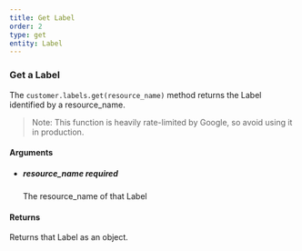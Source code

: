 ```yaml
---
title: Get Label 
order: 2
type: get
entity: Label 
---
```


### Get a Label 

The `customer.labels.get(resource_name)` method returns the Label identified by a resource_name. 

> Note: This function is heavily rate-limited by Google, so avoid using it in production.


#### Arguments

- ##### resource_name *required*
    The resource_name of that Label


#### Returns

Returns that Label as an object.
